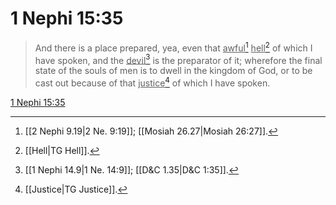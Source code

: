 # 1 Nephi 15:35

> And there is a place prepared, yea, even that <u>awful</u>[^a] <u>hell</u>[^b] of which I have spoken, and the <u>devil</u>[^c] is the preparator of it; wherefore the final state of the souls of men is to dwell in the kingdom of God, or to be cast out because of that <u>justice</u>[^d] of which I have spoken.

[1 Nephi 15:35](https://www.churchofjesuschrist.org/study/scriptures/bofm/1-ne/15?lang=eng&id=p35#p35)


[^a]: [[2 Nephi 9.19|2 Ne. 9:19]]; [[Mosiah 26.27|Mosiah 26:27]].  
[^b]: [[Hell|TG Hell]].  
[^c]: [[1 Nephi 14.9|1 Ne. 14:9]]; [[D&C 1.35|D&C 1:35]].  
[^d]: [[Justice|TG Justice]].  
